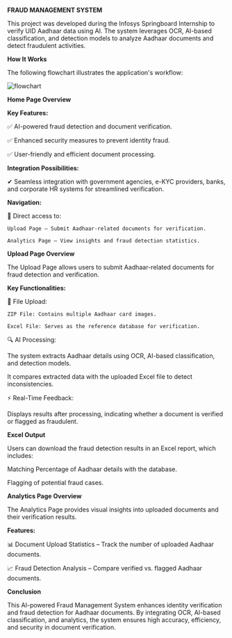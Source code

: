 **FRAUD MANAGEMENT SYSTEM**

  This project was developed during the Infosys Springboard Internship to verify UID Aadhaar data using AI. The system leverages OCR, AI-based classification, and detection models to analyze Aadhaar documents and detect fraudulent activities.


**How It Works**

  The following flowchart illustrates the application's workflow:

![flowchart](https://github.com/user-attachments/assets/8394aa37-fe82-4175-80db-5dd98d9560e4)



**Home Page Overview**

**Key Features:**

  ✅ AI-powered fraud detection and document verification.
  
  ✅ Enhanced security measures to prevent identity fraud.
  
  ✅ User-friendly and efficient document processing.

**Integration Possibilities:**

  ✔ Seamless integration with government agencies, e-KYC providers, banks, and corporate HR systems for streamlined verification.

**Navigation:**

  🔹 Direct access to:

    Upload Page – Submit Aadhaar-related documents for verification.

    Analytics Page – View insights and fraud detection statistics.

**Upload Page Overview**

  The Upload Page allows users to submit Aadhaar-related documents for fraud detection and verification.

**Key Functionalities:**

  📂 File Upload:

    ZIP File: Contains multiple Aadhaar card images.

    Excel File: Serves as the reference database for verification.

🔍 AI Processing:

  The system extracts Aadhaar details using OCR, AI-based classification, and detection models.

  It compares extracted data with the uploaded Excel file to detect inconsistencies.

⚡ Real-Time Feedback:

  Displays results after processing, indicating whether a document is verified or flagged as fraudulent.

**Excel Output**

  Users can download the fraud detection results in an Excel report, which includes:
  
  Matching Percentage of Aadhaar details with the database.
  
  Flagging of potential fraud cases.


**Analytics Page Overview**

  The Analytics Page provides visual insights into uploaded documents and their verification results.

**Features:**

  📊 Document Upload Statistics – Track the number of uploaded Aadhaar documents.
  
  📈 Fraud Detection Analysis – Compare verified vs. flagged Aadhaar documents.

**Conclusion**

  This AI-powered Fraud Management System enhances identity verification and fraud detection for Aadhaar documents. By integrating OCR, AI-based classification, and analytics, the system ensures high accuracy, efficiency, and security in document verification.

